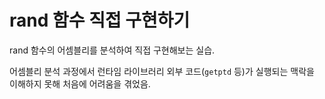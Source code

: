 # rand 함수 직접 구현하기

rand 함수의 어셈블리를 분석하여 직접 구현해보는 실습.

어셈블리 분석 과정에서 런타임 라이브러리 외부 코드(`getptd` 등)가 실행되는 맥락을 이해하지 못해 처음에 어려움을 겪었음.